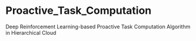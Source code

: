 # Proactive_Task_Computation
Deep Reinforcement Learning-based Proactive Task Computation Algorithm in Hierarchical Cloud
